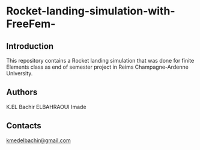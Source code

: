 # Rocket-landing-simulation-with-FreeFem-

## Introduction
This repository contains a Rocket landing simulation that was done for finite Elements class as end of semester project in Reims Champagne-Ardenne University.


## Authors 

K.EL Bachir
ELBAHRAOUI Imade

## Contacts
kmedelbachir@gmail.com
